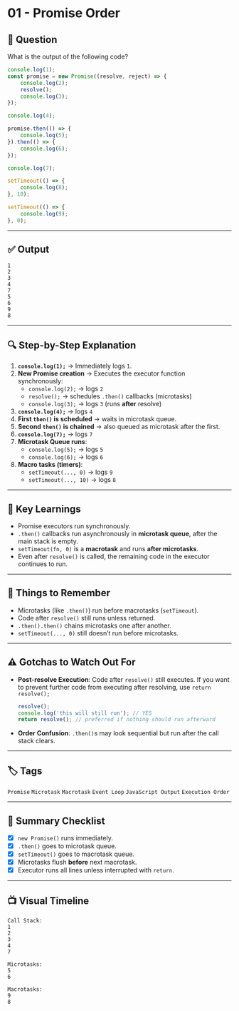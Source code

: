# 01 - Promise Order

## 🧪 Question

What is the output of the following code?

```js
console.log(1);
const promise = new Promise((resolve, reject) => {
    console.log(2);
    resolve();
    console.log(3); 
});

console.log(4);

promise.then(() => {
    console.log(5);
}).then(() => {
    console.log(6);
});

console.log(7);

setTimeout(() => {
    console.log(8);
}, 10);

setTimeout(() => {
    console.log(9);
}, 0);
```

---

## ✅ Output

```
1
2
3
4
7
5
6
9
8
```

---

## 🔍 Step-by-Step Explanation

1. **`console.log(1);`** → Immediately logs `1`.
2. **New Promise creation** → Executes the executor function synchronously:
   - `console.log(2);` → logs `2`
   - `resolve();` → schedules `.then()` callbacks (microtasks)
   - `console.log(3);` → logs `3` (runs **after** resolve)
3. **`console.log(4);`** → logs `4`
4. **First `then()` is scheduled** → waits in microtask queue.
5. **Second `then()` is chained** → also queued as microtask after the first.
6. **`console.log(7);`** → logs `7`
7. **Microtask Queue runs**:
   - `console.log(5);` → logs `5`
   - `console.log(6);` → logs `6`
8. **Macro tasks (timers)**:
   - `setTimeout(..., 0)` → logs `9`
   - `setTimeout(..., 10)` → logs `8`

---

## 📌 Key Learnings

- Promise executors run synchronously.
- `.then()` callbacks run asynchronously in **microtask queue**, after the main stack is empty.
- `setTimeout(fn, 0)` is a **macrotask** and runs **after microtasks**.
- Even after `resolve()` is called, the remaining code in the executor continues to run.

---

## 🧠 Things to Remember

- Microtasks (like `.then()`) run before macrotasks (`setTimeout`).
- Code after `resolve()` still runs unless returned.
- `.then().then()` chains microtasks one after another.
- `setTimeout(..., 0)` still doesn’t run before microtasks.

---

## ⚠️ Gotchas to Watch Out For

- **Post-resolve Execution**: Code after `resolve()` still executes. If you want to prevent further code from executing after resolving, use `return resolve();`
  ```js
  resolve();
  console.log('this will still run'); // YES
  return resolve(); // preferred if nothing should run afterward
  ```
- **Order Confusion**: `.then()`s may look sequential but run after the call stack clears.

---

## 🏷️ Tags

`Promise` `Microtask` `Macrotask` `Event Loop` `JavaScript Output` `Execution Order`

---

## 🧭 Summary Checklist

- [x] `new Promise()` runs immediately.
- [x] `.then()` goes to microtask queue.
- [x] `setTimeout()` goes to macrotask queue.
- [x] Microtasks flush **before** next macrotask.
- [x] Executor runs all lines unless interrupted with `return`.

---

## 📺 Visual Timeline

```
Call Stack:
1
2
3
4
7

Microtasks:
5
6

Macrotasks:
9
8
```